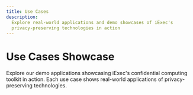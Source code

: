 ```yaml
---
title: Use Cases
description:
  Explore real-world applications and demo showcases of iExec's
  privacy-preserving technologies in action
---
```


# Use Cases Showcase

Explore our demo applications showcasing iExec's confidential computing toolkit
in action. Each use case shows real-world applications of privacy-preserving
technologies.

<div class="space-y-8">

<UseCaseCard
  title="Content Creator"
  description="A comprehensive demo showcasing iExec's DataProtector Sharing module. Experience privacy-first data sharing where content creators can securely share their work while maintaining full control over access permissions and monetization."
  :imageUrl="contentCreatorImage"
  imageAlt="Content Creator Demo Screenshot"
  :features="['DataProtector Core', 'DataProtector Sharing']"
  demoUrl="https://demo.iex.ec/content-creator/"
  githubUrl="https://github.com/iExecBlockchainComputing/content-creator-usecase-demo"
/>

<UseCaseCard
  title="Web3 Messaging"
  description="Secure communication platform for Web3 users enabling privacy-preserving messaging through Web3Mail and Web3Telegram. Users maintain control over their data while enabling targeted communication and monetizing their engagement."
  :imageUrl="web3MessagingImage"
  imageAlt="Web3Messaging Demo Screenshot"
  :features="['DataProtector Core', 'Web3Mail', 'Web3Telegram']"
  demoUrl="https://demo.iex.ec/web3messaging"
  githubUrl="https://github.com/iExecBlockchainComputing/web3-messaging-usecase-demo"
/>

<UseCaseCard
  title="AI Agent"
  description="Showcase of artificial intelligence applications running on iExec's confidential computing infrastructure. Experience privacy-preserving AI inference, machine learning model execution, and secure data analysis with TEE protection."
  :imageUrl="elizaosImage"
  imageAlt="AI Applications Demo Screenshot"
  :features="['AI', 'TEE', 'Confidential Computing']"
  githubUrl="https://github.com/iExecBlockchainComputing/iexec-elizaos-agent"
/>

</div>

<script setup>
import UseCaseCard from '@/components/UseCaseCard.vue';

// Assets
import contentCreatorImage from '@/assets/use-cases/content-creator.png';
import web3MessagingImage from '@/assets/use-cases/web3-messaging.png';
import elizaosImage from '@/assets/use-cases/elizaos.png';
</script>

